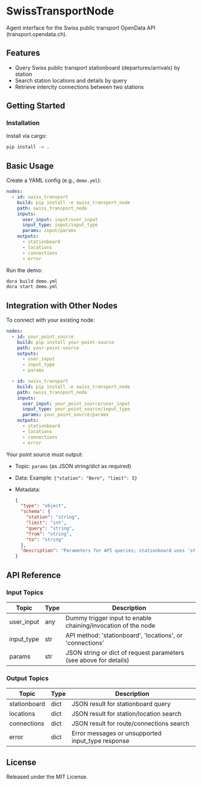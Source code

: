 # SwissTransportNode

Agent interface for the Swiss public transport OpenData API (transport.opendata.ch).

## Features
- Query Swiss public transport stationboard (departures/arrivals) by station
- Search station locations and details by query
- Retrieve intercity connections between two stations

## Getting Started

### Installation
Install via cargo:
```bash
pip install -e .
```

## Basic Usage

Create a YAML config (e.g., `demo.yml`):

```yaml
nodes:
  - id: swiss_transport
    build: pip install -e swiss_transport_node
    path: swiss_transport_node
    inputs:
      user_input: input/user_input
      input_type: input/input_type
      params: input/params
    outputs:
      - stationboard
      - locations
      - connections
      - error
```

Run the demo:

```bash
dora build demo.yml
dora start demo.yml
```

## Integration with Other Nodes

To connect with your existing node:

```yaml
nodes:
  - id: your_point_source
    build: pip install your-point-source
    path: your-point-source
    outputs:
      - user_input
      - input_type
      - params

  - id: swiss_transport
    build: pip install -e swiss_transport_node
    path: swiss_transport_node
    inputs:
      user_input: your_point_source/user_input
      input_type: your_point_source/input_type
      params: your_point_source/params
    outputs:
      - stationboard
      - locations
      - connections
      - error
```

Your point source must output:

* Topic: `params` (as JSON string/dict as required)
* Data: Example: `{"station": "Bern", "limit": 5}`
* Metadata:

  ```json
  {
    "type": "object",
    "schema": {
      "station": "string",
      "limit": "int",
      "query": "string",
      "from": "string",
      "to": "string"
    },
    "description": "Parameters for API queries; stationboard uses 'station' and 'limit', locations uses 'query', connections uses 'from' and 'to'"
  }
  ```

## API Reference

### Input Topics

| Topic        | Type   | Description                                                          |
| ------------|--------|----------------------------------------------------------------------|
| user_input   | any    | Dummy trigger input to enable chaining/invocation of the node         |
| input_type   | str    | API method: 'stationboard', 'locations', or 'connections'            |
| params       | str    | JSON string or dict of request parameters (see above for details)     |

### Output Topics

| Topic        | Type   | Description                                         |
| ------------|--------|-----------------------------------------------------|
| stationboard | dict   | JSON result for stationboard query                  |
| locations    | dict   | JSON result for station/location search             |
| connections  | dict   | JSON result for route/connections search            |
| error        | dict   | Error messages or unsupported input_type response   |


## License

Released under the MIT License.
